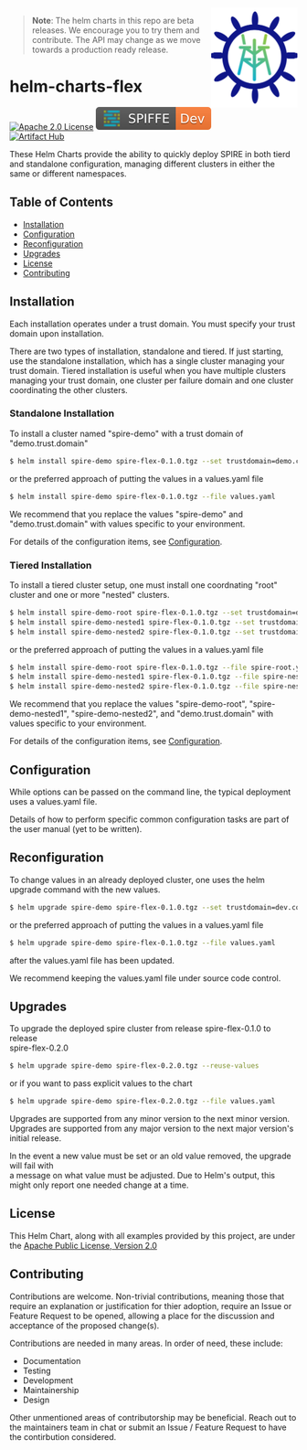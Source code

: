 <!-- vim: filetype=markdown colorcolumn=80 softtabstop=4 shiftwidth=4 tabstop=4 expandtab:
-->

<img src="spire-helm.svg" align="right" style="width: 30%; height: auto;" />

> **Note**: The helm charts in this repo are beta releases. We encourage you to try
> them and contribute. The API may change as we move towards a production ready release.

# helm-charts-flex

[![Apache 2.0 License](https://img.shields.io/github/license/spiffe/helm-charts)](https://opensource.org/licenses/Apache-2.0)
[![Development Phase](https://github.com/spiffe/spiffe/blob/main/.img/maturity/dev.svg)](https://github.com/spiffe/spiffe/blob/main/MATURITY.md#development)
[![Artifact Hub](https://img.shields.io/endpoint?url=https://artifacthub.io/badge/repository/spiffe)](https://artifacthub.io/packages/search?repo=spiffe)

These Helm Charts provide the ability to quickly deploy SPIRE in both tierd
and standalone configuration, managing different clusters in either the same
or different namespaces.

## Table of Contents

- [Installation](#installation)
- [Configuration](#configuration)
- [Reconfiguration](#reonfiguration)
- [Upgrades](#upgrades)
- [License](#license)
- [Contributing](#contributing)

## Installation

Each installation operates under a trust domain.  You must specify your trust
domain upon installation.

There are two types of installation, standalone and tiered.  If just starting,
use the standalone installation, which has a single cluster managing your
trust domain.  Tiered installation is useful when you have multiple clusters
managing your trust domain, one cluster per failure domain and one cluster
coordinating the other clusters.

### Standalone Installation

To install a cluster named "spire-demo" with a trust domain of "demo.trust.domain"

```bash
$ helm install spire-demo spire-flex-0.1.0.tgz --set trustdomain=demo.company.com
``` 

or the preferred approach of putting the values in a values.yaml file

```bash
$ helm install spire-demo spire-flex-0.1.0.tgz --file values.yaml
```

We recommend that you replace the values "spire-demo" and "demo.trust.domain"
with values specific to your environment.

For details of the configuration items, see [Configuration](#configuration).

### Tiered Installation

To install a tiered cluster setup, one must install one coordnating "root" cluster
and one or more "nested" clusters.

```bash
$ helm install spire-demo-root spire-flex-0.1.0.tgz --set trustdomain=demo.company.com --set type=root
$ helm install spire-demo-nested1 spire-flex-0.1.0.tgz --set trustdomain=demo.company.com --set type=nested
$ helm install spire-demo-nested2 spire-flex-0.1.0.tgz --set trustdomain=demo.company.com --set type=nested
``` 

or the preferred approach of putting the values in a values.yaml file

```bash
$ helm install spire-demo-root spire-flex-0.1.0.tgz --file spire-root.yaml
$ helm install spire-demo-nested1 spire-flex-0.1.0.tgz --file spire-nested1.yaml
$ helm install spire-demo-nested2 spire-flex-0.1.0.tgz --file spire-nested2.yaml
```

We recommend that you replace the values "spire-demo-root", "spire-demo-nested1",
"spire-demo-nested2", and "demo.trust.domain" with values specific to your environment.

For details of the configuration items, see [Configuration](#configuration).

## Configuration

While options can be passed on the command line, the typical deployment uses
a values.yaml file.

Details of how to perform specific common configuration tasks are part of the
user manual (yet to be written).

## Reconfiguration

To change values in an already deployed cluster, one uses the helm upgrade
command with the new values.

```bash
$ helm upgrade spire-demo spire-flex-0.1.0.tgz --set trustdomain=dev.company.com
```

or the preferred approach of putting the values in a values.yaml file

```bash
$ helm upgrade spire-demo spire-flex-0.1.0.tgz --file values.yaml
```

after the values.yaml file has been updated.

We recommend keeping the values.yaml file under source code control.

## Upgrades

To upgrade the deployed spire cluster from release spire-flex-0.1.0 to release       
spire-flex-0.2.0                                                                     
                                                                                
``` bash                                                                        
$ helm upgrade spire-demo spire-flex-0.2.0.tgz --reuse-values                        
```                                                                             
                                                                                
or if you want to pass explicit values to the chart                             
                                                                                
```bash                                                                         
$ helm upgrade spire-demo spire-flex-0.2.0.tgz --file values.yaml                    
```                                                                             
                                                                                
Upgrades are supported from any minor version to the next minor version.  Upgrades
are supported from any major version to the next major version's initial release.                                                                        
                                                                                
In the event a new value must be set or an old value removed, the upgrade will fail with      
a message on what value must be adjusted.  Due to Helm's output, this might only
report one needed change at a time. 

## License

This Helm Chart, along with all examples provided by this project, are under the
[Apache Public License, Version 2.0](https://opensource.org/licenses/Apache-2.0)

## Contributing

Contributions are welcome.  Non-trivial contributions, meaning those that require
an explanation or justification for thier adoption, require an Issue or Feature
Request to be opened, allowing a place for the discussion and acceptance of the
proposed change(s).

Contributions are needed in many areas.  In order of need, these include:

- Documentation
- Testing
- Development
- Maintainership
- Design

Other unmentioned areas of contributorship may be beneficial.  Reach out to
the maintainers team in chat or submit an Issue / Feature Request to have the
contirbution considered.

